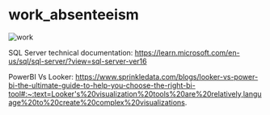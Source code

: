 # work_absenteeism

![work](https://github.com/user-attachments/assets/12a8c8e5-3dc4-4c46-83eb-2a688cec8542)

SQL Server technical documentation: 
https://learn.microsoft.com/en-us/sql/sql-server/?view=sql-server-ver16

PowerBI Vs Looker: https://www.sprinkledata.com/blogs/looker-vs-power-bi-the-ultimate-guide-to-help-you-choose-the-right-bi-tool#:~:text=Looker's%20visualization%20tools%20are%20relatively,language%20to%20create%20complex%20visualizations.

